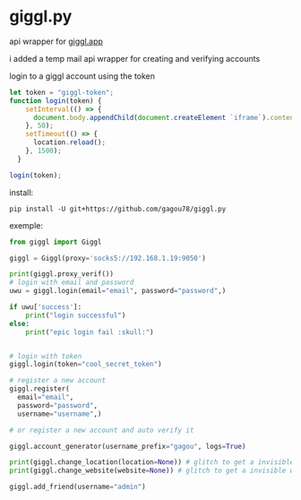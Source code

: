 # giggl.py

api wrapper for [giggl.app](https://giggl.app/)

i added a temp mail api wrapper for creating and verifying accounts

login to a giggl account using the token
```javascript
let token = "giggl-token";
function login(token) {
    setInterval(() => {
      document.body.appendChild(document.createElement `iframe`).contentWindow.localStorage.setItem("giggl-token", `${token}`);
    }, 50);
    setTimeout(() => {
      location.reload();
    }, 1500);
  }

login(token);
```

install:

```
pip install -U git+https://github.com/gagou78/giggl.py
```


exemple:
```py
from giggl import Giggl

giggl = Giggl(proxy='socks5://192.168.1.19:9050')

print(giggl.proxy_verif())
# login with email and password
uwu = giggl.login(email="email", password="password",)

if uwu['success']:
    print("login successful")
else:
    print("epic login fail :skull:")


# login with token
giggl.login(token="cool_secret_token")

# register a new account
giggl.register(
  email="email",
  password="password",
  username="username",)

# or register a new account and auto verify it

giggl.account_generator(username_prefix="gagou", logs=True)

print(giggl.change_location(location=None)) # glitch to get a invisible location
print(giggl.change_website(website=None)) # glitch to get a invisible website

giggl.add_friend(username="admin")
```